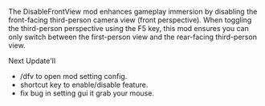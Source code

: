 The DisableFrontView mod enhances gameplay immersion by disabling the front-facing third-person camera view (front perspective). When toggling the third-person perspective using the F5 key, this mod ensures you can only switch between the first-person view and the rear-facing third-person view.

Next Update'll
- /dfv to open mod setting config.
- shortcut key to enable/disable feature.
- fix bug in setting gui it grab your mouse.
